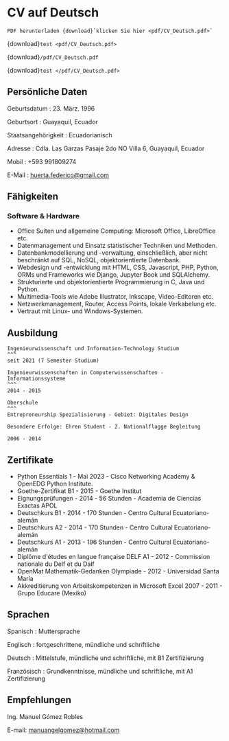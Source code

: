 # CV auf Deutsch

```{note}
PDF herunterladen {download}`klicken Sie hier <pdf/CV_Deutsch.pdf>`
```

{download}`test <pdf/CV_Deutsch.pdf>`

{download}`/pdf/CV_Deutsch.pdf`

{download}`test </pdf/CV_Deutsch.pdf>`

## Persönliche Daten
Geburtsdatum
: 23. März. 1996

Geburtsort
: Guayaquil, Ecuador

Staatsangehörigkeit
: Ecuadorianisch

Adresse
: Cdla. Las Garzas Pasaje 2do NO Villa 6, Guayaquil, Ecuador

Mobil
: +593 991809274

E-Mail
: huerta.federico@gmail.com

## Fähigkeiten
### Software & Hardware
- Office Suiten und allgemeine Computing: Microsoft Office, LibreOffice etc.
- Datenmanagement und Einsatz statistischer Techniken und Methoden.
- Datenbankmodellierung und -verwaltung, einschließlich, aber nicht beschränkt auf SQL, NoSQL, objektorientierte Datenbank.
- Webdesign und -entwicklung mit HTML, CSS, Javascript, PHP, Python, ORMs und Frameworks wie Django, Jupyter Book und SQLAlchemy.
- Strukturierte und objektorientierte Programmierung in C, Java und Python.
- Multimedia-Tools wie Adobe Illustrator, Inkscape, Video-Editoren etc.
- Netzwerkmanagement, Router, Access Points, lokale Verkabelung etc.
- Vertraut mit Linux- und Windows-Systemen.

## Ausbildung
````{card} Universidad Técnica Particular de Loja - UTPL
Ingenieurwissenschaft und Information-Technology Studium
^^^
seit 2021 (7 Semester Studium)
````

````{card} Escuela Superior Politécnica del Litoral - ESPOL
Ingenieurwissenschaften in Computerwissenschaften - Informationssysteme
^^^
2014 - 2015
````

````{card} Unidad Educativa Santiago Mayor
Oberschule
^^^
Entrepreneurship Spezialisierung - Gebiet: Digitales Design

Besondere Erfolge: Ehren Student - 2. Nationalflagge Begleitung

2006 - 2014
````

## Zertifikate
- Python Essentials 1 - Mai 2023 - Cisco Networking Academy & OpenEDG Python Institute.
- Goethe-Zertifikat B1 - 2015 - Goethe Institut
- Eignungsprüfungen - 2014 - 56 Stunden - Academia de Ciencias Exactas APOL
- Deutschkurs B1 - 2014 - 170 Stunden - Centro Cultural Ecuatoriano-alemán
- Deutschkurs A2 - 2014 - 170 Stunden - Centro Cultural Ecuatoriano-alemán
- Deutschkurs A1 - 2013 - 196 Stunden - Centro Cultural Ecuatoriano-alemán
- Diplôme d'études en langue française DELF A1 - 2012 - Commission nationale du Delf et du Dalf
- OpenMat Mathematik-Gedanken Olympiade  - 2012 - Universidad Santa María
- Akkreditierung von Arbeitskompetenzen in Microsoft Excel 2007 - 2011 - Grupo Educare (Mexiko)

## Sprachen
Spanisch
: Muttersprache

Englisch
: fortgeschrittene, mündliche und schriftliche

Deutsch
: Mittelstufe, mündliche und schriftliche, mit B1 Zertifizierung

Französisch
: Grundkenntnisse, mündliche und schriftliche, mit A1 Zertifizierung

## Empfehlungen
Ing. Manuel Gómez Robles

E-mail: manuangelgomez@hotmail.com